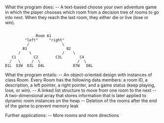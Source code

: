 What the program does:
-- A text-based choose your own adventure game in which the player chooses which room from a decision tree of rooms to go into next. When they reach the last room, they either die or live (lose or win). 

```

              Room A1 
         "left"     "right"
          /               \
        B1                  B2
      /    \              /    \
   C1        C2        C3L        C4
  /   \     /  \                 /  \
D1L  D2W  D3L  D4L             D7W   D8L
```

What the program entails:
-- An object-oriented design with instances of class Room. Every Room has the following data members: a room ID, a description, a left pointer, a right pointer, and a game status (keep playing, lose, or win). 
-- A linked list structure to move from one room to the next
-- A two-dimensional array that stores information that is later applied to dynamic room instances on the heap
-- Deletion of the rooms after the end of the game to prevent memory leak

Further applications:
-- More rooms and more directions 
